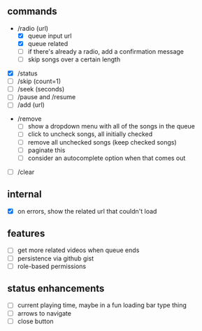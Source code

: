 ## commands

- /radio (url)
  - [x] queue input url
  - [x] queue related
  - [ ] if there's already a radio, add a confirmation message
  - [ ] skip songs over a certain length
- [x] /status
- [ ] /skip (count=1)
- [ ] /seek (seconds)
- [ ] /pause and /resume
- [ ] /add (url)
- /remove
  - [ ] show a dropdown menu with all of the songs in the queue
  - [ ] click to uncheck songs, all initially checked
  - [ ] remove all unchecked songs (keep checked songs)
  - [ ] paginate this
  - [ ] consider an autocomplete option when that comes out
- [ ] /clear

## internal

- [x] on errors, show the related url that couldn't load

## features

- [ ] get more related videos when queue ends
- [ ] persistence via github gist
- [ ] role-based permissions

## status enhancements

- [ ] current playing time, maybe in a fun loading bar type thing
- [ ] arrows to navigate
- [ ] close button
